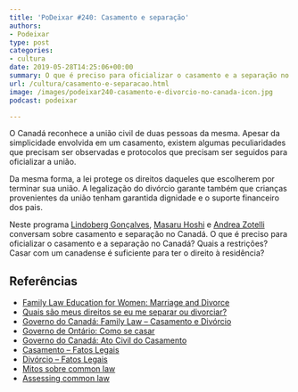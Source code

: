 ```yaml
---
title: 'PoDeixar #240: Casamento e separação'
authors:
- Podeixar
type: post
categories:
- cultura
date: 2019-05-28T14:25:06+00:00
summary: O que é preciso para oficializar o casamento e a separação no Canadá? Quais a restrições? É possível obter a cidadania casando com um canadense?
url: /cultura/casamento-e-separacao.html
image: /images/podeixar240-casamento-e-divorcio-no-canada-icon.jpg
podcast: podeixar

---
```

O Canadá reconhece a união civil de duas pessoas da mesma. Apesar da simplicidade envolvida em um casamento, existem algumas peculiaridades que precisam ser observadas e protocolos que precisam ser seguidos para oficializar a união.

Da mesma forma, a lei protege os direitos daqueles que escolherem por terminar sua união. A legalização do divórcio garante também que crianças provenientes da união tenham garantida dignidade e o suporte financeiro dos pais.

Neste programa [Lindoberg Gonçalves][1], [Masaru Hoshi][2] e [Andrea Zotelli][3] conversam sobre casamento e separação no Canadá. O que é preciso para oficializar o casamento e a separação no Canadá? Quais a restrições? Casar com um canadense é suficiente para ter o direito à residência?<figure class="wp-block-embed-youtube wp-block-embed is-type-video is-provider-youtube wp-embed-aspect-16-9 wp-has-aspect-ratio">

<div class="wp-block-embed__wrapper">
  <span class="embed-youtube" style="text-align:center; display: block;"></span>
</div></figure>

## Referências

  * [Family Law Education for Women: Marriage and Divorce][4]
  * <a rel="noreferrer noopener" aria-label="What are my rights if I get separated or divorced? (opens in a new tab)" href="https://settlement.org/ontario/daily-life/life-events/divorce/what-are-my-rights-if-i-get-separated-or-divorced/" target="_blank">Quais são meus direitos se eu me separar ou divorciar?</a>
  * <a rel="noreferrer noopener" aria-label="Family Law (opens in a new tab)" href="https://www.canada.ca/en/immigration-refugees-citizenship/services/new-immigrants/learn-about-canada/laws/family-law.html" target="_blank">Governo do Canadá: Family Law &#8211; Casamento e Divórcio</a>
  * <a rel="noreferrer noopener" aria-label="Governo de Ontário: Como se casar (opens in a new tab)" href="https://www.ontario.ca/page/getting-married" target="_blank">Governo de Ontário: Como se casar</a>
  * <a rel="noreferrer noopener" aria-label="Ato Civil do Casamento (opens in a new tab)" href="https://laws-lois.justice.gc.ca/eng/acts/c-31.5/page-1.html" target="_blank">Governo do Canadá: Ato Civil do Casamento</a>
  * <a rel="noreferrer noopener" aria-label="Casamento - Fatos Legais (opens in a new tab)" href="https://www.law-faqs.org/alberta-faqs/family-law/marriage/" target="_blank">Casamento &#8211; Fatos Legais</a>
  * <a rel="noreferrer noopener" aria-label="Divórcio - Fatos Legais (opens in a new tab)" href="https://www.law-faqs.org/national-faqs/divorce/divorce-act/" target="_blank">Divórcio &#8211; Fatos Legais</a>
  * <a rel="noreferrer noopener" aria-label="Mitos sobre common law (opens in a new tab)" href="https://www.cbc.ca/need/canada/4-myths-about-common-law-relationships-1.1315129" target="_blank">Mitos sobre common law</a>
  * <a href="https://www.canada.ca/en/immigration-refugees-citizenship/corporate/publications-manuals/operational-bulletins-manuals/permanent-residence/non-economic-classes/family-class-determining-spouse/assessing-common.html" target="_blank" rel="noreferrer noopener" aria-label="Assessing common law (opens in a new tab)">Assessing common law</a>



 [1]: /berg
 [2]: https://www.canadaagora.com/japa
 [3]: /andreazotelli
 [4]: https://onefamilylaw.ca/family-law-resources/marriage-and-divorce/
 [5]: https://vempra.ca/seguroviagem